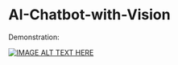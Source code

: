 # AI-Chatbot-with-Vision

Demonstration: 

[![IMAGE ALT TEXT HERE](https://img.youtube.com/vi/8nOZ4Uvdlhk/0.jpg)](https://www.youtube.com/watch?v=8nOZ4Uvdlhk)
